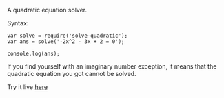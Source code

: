 A quadratic equation solver.

Syntax:

    var solve = require('solve-quadratic');
    var ans = solve('-2x^2 - 3x + 2 = 0');

    console.log(ans);

If you find yourself with an imaginary number exception, it means that the quadratic equation you got cannot be solved.

Try it live [here](https://devdoodle.net/dev/41)